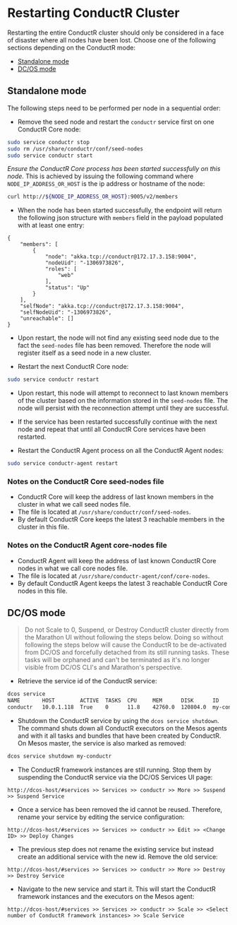 # Restarting ConductR Cluster

Restarting the entire ConductR cluster should only be considered in a face of disaster where all nodes have been lost. Choose one of the following sections depending on the ConductR mode:

* [Standalone mode](#Standalone-mode)
* [DC/OS mode](#DC/OS-mode)

## Standalone mode

The following steps need to be performed per node in a sequential order:

* Remove the seed node and restart the `conductr` service first on one ConductR Core node:

```bash
sudo service conductr stop
sudo rm /usr/share/conductr/conf/seed-nodes
sudo service conductr start
```

*Ensure the ConductR Core process has been started successfully on this node.* This is achieved by issuing the following command where `NODE_IP_ADDRESS_OR_HOST` is the ip address or hostname of the node:

```bash
curl http://${NODE_IP_ADDRESS_OR_HOST}:9005/v2/members
```

* When the node has been started successfully, the endpoint will return the following json structure with `members` field in the payload populated with at least one entry:

```
{
    "members": [
        {
            "node": "akka.tcp://conductr@172.17.3.158:9004",
            "nodeUid": "-1306973826",
            "roles": [
                "web"
            ],
            "status": "Up"
        }
    ],
    "selfNode": "akka.tcp://conductr@172.17.3.158:9004",
    "selfNodeUid": "-1306973826",
    "unreachable": []
}
```

* Upon restart, the node will not find any existing seed node due to the fact the `seed-nodes` file has been removed. Therefore the node will register itself as a seed node in a new cluster.

* Restart the next ConductR Core node:

```bash
sudo service conductr restart
```

* Upon restart, this node will attempt to reconnect to last known members of the cluster based on the information stored in the `seed-nodes` file. The node will persist with the reconnection attempt until they are successful.

* If the service has been restarted successfully continue with the next node and repeat that until all ConductR Core services have been restarted.

* Restart the ConductR Agent process on all the ConductR Agent nodes:

```bash
sudo service conductr-agent restart
```

### Notes on the ConductR Core seed-nodes file

* ConductR Core will keep the address of last known members in the cluster in what we call seed nodes file.
* The file is located at `/usr/share/conductr/conf/seed-nodes`.
* By default ConductR Core keeps the latest 3 reachable members in the cluster in this file.

### Notes on the ConductR Agent core-nodes file

* ConductR Agent will keep the address of last known ConductR Core nodes in what we call core nodes file.
* The file is located at `/usr/share/conductr-agent/conf/core-nodes`.
* By default ConductR Agent keeps the latest 3 reachable ConductR Core nodes in this file.

## DC/OS mode

> Do not Scale to 0, Suspend, or Destroy ConductR cluster directly from the Marathon UI without following the steps below. Doing so without following the steps below will cause the ConductR to be de-activated from DC/OS and forcefully detached from its still running tasks. These tasks will be orphaned and can't be terminated as it's no longer visible from DC/OS CLI's and Marathon's perspective.

* Retrieve the service id of the ConductR service:

```bash
dcos service
NAME       HOST        ACTIVE  TASKS  CPU     MEM      DISK      ID
conductr   10.0.1.118  True    0      11.8    42760.0  120804.0  my-conductr
```

* Shutdown the ConductR service by using the `dcos service shutdown`. The command shuts down all ConductR executors on the Mesos agents and with it all tasks and bundles that have been created by ConductR. On Mesos master, the service is also marked as removed:

```bash
dcos service shutdown my-conductr
```

* The ConductR framework instances are still running. Stop them by suspending the ConductR service via the DC/OS Services UI page:

```
http://dcos-host/#services >> Services >> conductr >> More >> Suspend >> Suspend Service
```

* Once a service has been removed the id cannot be reused. Therefore, rename your service by editing the service configuration:

```
http://dcos-host/#services >> Services >> conductr >> Edit >> <Change ID> >> Deploy Changes
```

* The previous step does not rename the existing service but instead create an additional service with the new id. Remove the old service:

```
http://dcos-host/#services >> Services >> conductr >> More >> Destroy >> Destroy Service
```

* Navigate to the new service and start it. This will start the ConductR framework instances and the executors on the Mesos agent:

```
http://dcos-host/#services >> Services >> conductr >> Scale >> <Select number of ConductR framework instances> >> Scale Service
```
